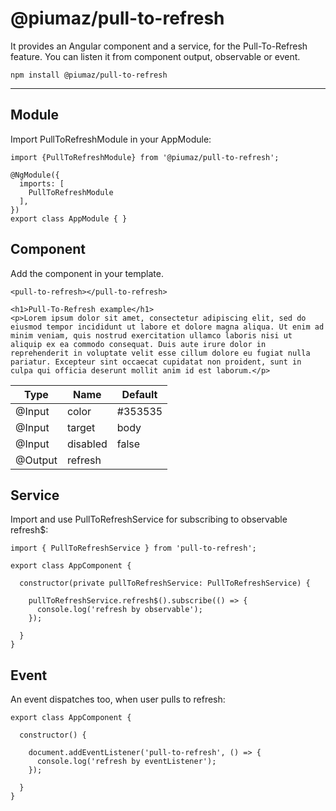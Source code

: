 # @piumaz/pull-to-refresh

It provides an Angular component and a service, for the Pull-To-Refresh feature.
You can listen it from component output, observable or event.

`npm install @piumaz/pull-to-refresh`
____
## Module

Import PullToRefreshModule in your AppModule:
```
import {PullToRefreshModule} from '@piumaz/pull-to-refresh';

@NgModule({
  imports: [
    PullToRefreshModule
  ],
})
export class AppModule { }
```

## Component

Add the component in your template.
```
<pull-to-refresh></pull-to-refresh>

<h1>Pull-To-Refresh example</h1>
<p>Lorem ipsum dolor sit amet, consectetur adipiscing elit, sed do eiusmod tempor incididunt ut labore et dolore magna aliqua. Ut enim ad minim veniam, quis nostrud exercitation ullamco laboris nisi ut aliquip ex ea commodo consequat. Duis aute irure dolor in reprehenderit in voluptate velit esse cillum dolore eu fugiat nulla pariatur. Excepteur sint occaecat cupidatat non proident, sunt in culpa qui officia deserunt mollit anim id est laborum.</p>
```

Type | Name | Default
--- | --- | ---
@Input | color | #353535
@Input | target | body
@Input | disabled | false
@Output | refresh | 

## Service

Import and use PullToRefreshService for subscribing to observable refresh$:
```
import { PullToRefreshService } from 'pull-to-refresh';
```

```
export class AppComponent {

  constructor(private pullToRefreshService: PullToRefreshService) {

    pullToRefreshService.refresh$().subscribe(() => {
      console.log('refresh by observable');
    });

  }
}
```
## Event

An event dispatches too, when user pulls to refresh:

```
export class AppComponent {

  constructor() {

    document.addEventListener('pull-to-refresh', () => {
      console.log('refresh by eventListener');
    });

  }
}
```


